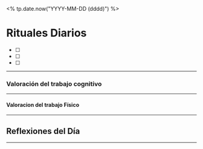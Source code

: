 <% tp.date.now("YYYY-MM-DD (dddd)") %>
# Rituales Diarios
- [ ] 
- [ ] 
- [ ] 

- - - 
### Valoración del trabajo cognitivo

---
#### Valoracion del trabajo Físico

- - - 
## Reflexiones del Día

- - - 
